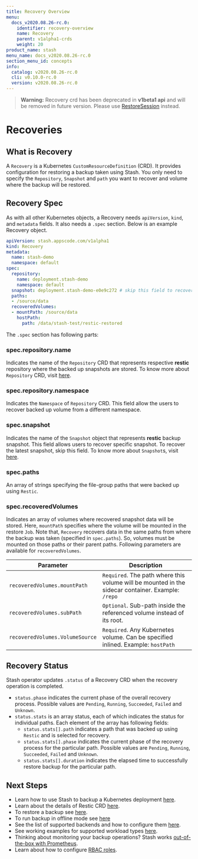 ```yaml
---
title: Recovery Overview
menu:
  docs_v2020.08.26-rc.0:
    identifier: recovery-overview
    name: Recovery
    parent: v1alpha1-crds
    weight: 20
product_name: stash
menu_name: docs_v2020.08.26-rc.0
section_menu_id: concepts
info:
  catalog: v2020.08.26-rc.0
  cli: v0.10.0-rc.0
  version: v2020.08.26-rc.0
---
```


>**Warning:** Recovery crd has been deprecated in **v1beta1 api** and will be removed in future version. Please use [RestoreSession](/docs/v2020.08.26-rc.0/concepts/crds/restoresession) instead.

# Recoveries

## What is Recovery

A `Recovery` is a Kubernetes `CustomResourceDefinition` (CRD). It provides configuration for restoring a backup taken using Stash. You only need to specify the `Repository`, `Snapshot` and `path` you want to recover and volume where the backup will be restored.

## Recovery Spec

As with all other Kubernetes objects, a Recovery needs `apiVersion`, `kind`, and `metadata` fields. It also needs a `.spec` section. Below is an example Recovery object.

```yaml
apiVersion: stash.appscode.com/v1alpha1
kind: Recovery
metadata:
  name: stash-demo
  namespace: default
spec:
  repository:
    name: deployment.stash-demo
    namespace: default
  snapshot: deployment.stash-demo-e0e9c272 # skip this field to recover latest snapshot
  paths:
  - /source/data
  recoveredVolumes:
  - mountPath: /source/data
    hostPath:
      path: /data/stash-test/restic-restored
```

The `.spec` section has following parts:

### spec.repository.name

Indicates the name of the `Repository` CRD that represents respective **restic** repository where the backed up snapshots are stored. To know more about `Repository` CRD, visit [here](/docs/v2020.08.26-rc.0/concepts/crds/repository).

### spec.repository.namespace

Indicates the `Namespace` of `Repository` CRD. This field allow the users to recover backed up volume from a different namespace.

### spec.snapshot

Indicates the name of the `Snapshot` object that represents **restic** backup snapshot. This field allows users to recover specific snapshot. To recover the latest snapshot, skip this field. To know more about `Snapshot`s, visit [here](/docs/v2020.08.26-rc.0/concepts/crds/snapshot).

### spec.paths

An array of strings specifying the file-group paths that were backed up using `Restic`.

### spec.recoveredVolumes

Indicates an array of volumes where recovered snapshot data will be stored. Here, `mountPath` specifies where the volume will be mounted in the restore `Job`. Note that, `Recovery` recovers data in the same paths from where the backup was taken (specified in `spec.paths`). So, volumes must be mounted on those paths or their parent paths. Following parameters are available for `recoveredVolumes`.

| Parameter                       | Description                                                                                       |
|---------------------------------|---------------------------------------------------------------------------------------------------|
| `recoveredVolumes.mountPath`    | `Required`. The path where this volume will be mounted in the sidecar container. Example: `/repo` |
| `recoveredVolumes.subPath`      | `Optional`. Sub-path inside the referenced volume instead of its root.                            |
| `recoveredVolumes.VolumeSource` | `Required`. Any Kubernetes volume. Can be specified inlined. Example: `hostPath`                  |

## Recovery Status

Stash operator updates `.status` of a Recovery CRD when the recovery operation is completed.

 - `status.phase` indicates the current phase of the overall recovery process. Possible values are `Pending`, `Running`, `Succeeded`, `Failed` and `Unknown`.
 - `status.stats` is an array status, each of which indicates the status for individual paths. Each element of the array has following fields:
   - `status.stats[].path` indicates a path that was backed up using `Restic` and is selected for recovery.
   - `status.stats[].phase` indicates the current phase of the recovery process for the particular path. Possible values are `Pending`, `Running`, `Succeeded`, `Failed` and `Unknown`.
   - `status.stats[].duration` indicates the elapsed time to successfully restore backup for the particular path.

## Next Steps

- Learn how to use Stash to backup a Kubernetes deployment [here](/docs/v2020.08.26-rc.0/guides/v1alpha1/backup).
- Learn about the details of Restic CRD [here](/docs/v2020.08.26-rc.0/concepts/crds/v1alpha1/restic).
- To restore a backup see [here](/docs/v2020.08.26-rc.0/guides/v1alpha1/restore).
- To run backup in offline mode see [here](/docs/v2020.08.26-rc.0/guides/v1alpha1/offline_backup)
- See the list of supported backends and how to configure them [here](/docs/v2020.08.26-rc.0/guides/v1alpha1/backends/overview).
- See working examples for supported workload types [here](/docs/v2020.08.26-rc.0/guides/v1alpha1/workloads).
- Thinking about monitoring your backup operations? Stash works [out-of-the-box with Prometheus](/docs/v2020.08.26-rc.0/guides/v1alpha1/monitoring/overview).
- Learn about how to configure [RBAC roles](/docs/v2020.08.26-rc.0/guides/v1alpha1/rbac).
